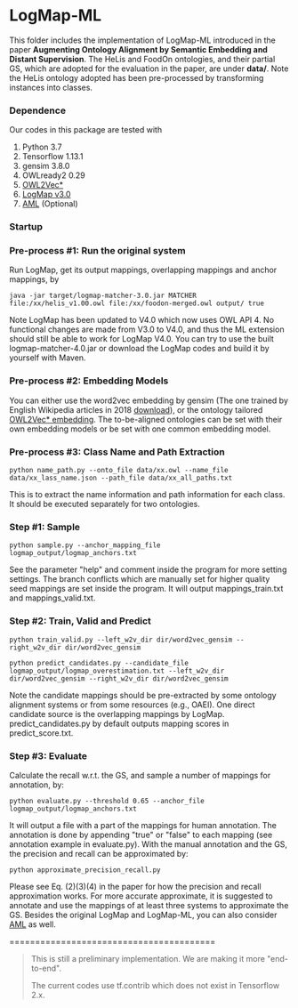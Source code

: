 # LogMap-ML

This folder includes the implementation of LogMap-ML introduced in the paper ****Augmenting Ontology Alignment by Semantic Embedding and Distant Supervision****.
The HeLis and FoodOn ontologies, and their partial GS, which are adopted for the evaluation in the paper, are under **data/**.
Note the HeLis ontology adopted has been pre-processed by transforming instances into classes.


### Dependence 
Our codes in this package are tested with
  1. Python 3.7
  2. Tensorflow 1.13.1
  3. gensim 3.8.0
  4. OWLready2 0.29
  5. [OWL2Vec\*](https://github.com/KRR-Oxford/OWL2Vec-Star)
  6. [LogMap v3.0](https://github.com/ernestojimenezruiz/logmap-matcher)
  7. [AML](https://github.com/AgreementMakerLight/AML-Project) (Optional)


### Startup

### Pre-process #1: Run the original system
Run LogMap, get its output mappings, overlapping mappings and anchor mappings, by

```java -jar target/logmap-matcher-3.0.jar MATCHER file:/xx/helis_v1.00.owl file:/xx/foodon-merged.owl output/ true```

Note LogMap has been updated to V4.0 which now uses OWL API 4. 
No functional changes are made from V3.0 to V4.0, and thus the ML extension should still be able to work for LogMap V4.0.
You can try to use the built logmap-matcher-4.0.jar or download the LogMap codes and build it by yourself with Maven.
 
### Pre-process #2: Embedding Models
You can either use the word2vec embedding by gensim (The one trained by English Wikipedia articles in 2018 [download](https://drive.google.com/file/d/1rm9uJEKG25PJ79zxbZUWuaUroWeoWbFR/view?usp=sharing)), 
or the ontology tailored [OWL2Vec\* embedding](https://github.com/KRR-Oxford/OWL2Vec-Star). 
The to-be-aligned ontologies can be set with their own embedding models or be set with one common embedding model.

### Pre-process #3: Class Name and Path Extraction
``python name_path.py --onto_file data/xx.owl --name_file data/xx_lass_name.json --path_file data/xx_all_paths.txt``

This is to extract the name information and path information for each class. 
It should be executed separately for two ontologies.

### Step #1: Sample
```python sample.py --anchor_mapping_file logmap_output/logmap_anchors.txt```

See the parameter "help" and comment inside the program for more setting settings. 
The branch conflicts which are manually set for higher quality seed mappings are set inside the program.
It will output mappings_train.txt and mappings_valid.txt.

### Step #2: Train, Valid and Predict
```python train_valid.py --left_w2v_dir dir/word2vec_gensim --right_w2v_dir dir/word2vec_gensim```

```python predict_candidates.py --candidate_file logmap_output/logmap_overestimation.txt --left_w2v_dir dir/word2vec_gensim --right_w2v_dir dir/word2vec_gensim```

Note the candidate mappings should be pre-extracted by some ontology alignment systems or from some resources (e.g., OAEI). 
One direct candidate source is the overlapping mappings by LogMap.
predict_candidates.py by default outputs mapping scores in predict_score.txt.

### Step #3: Evaluate
Calculate the recall w.r.t. the GS, and sample a number of mappings for annotation, by:

```python evaluate.py --threshold 0.65 --anchor_file logmap_output/logmap_anchors.txt```

It will output a file with a part of the mappings for human annotation. 
The annotation is done by appending "true" or "false" to each mapping (see annotation example in evaluate.py).
With the manual annotation and the GS, the precision and recall can be approximated by:

```python approximate_precision_recall.py```

Please see Eq. (2)(3)(4) in the paper for how the precision and recall approximation works.
For more accurate approximate, it is suggested to annotate and use the mappings of at least three systems to approximate the GS. 
Besides the original LogMap and LogMap-ML, you can also consider [AML](https://github.com/AgreementMakerLight/AML-Project) as well.

========================================

> This is still a preliminary implementation. We are making it more "end-to-end". 
>
> The current codes use tf.contrib which does not exist in Tensorflow 2.x. 
